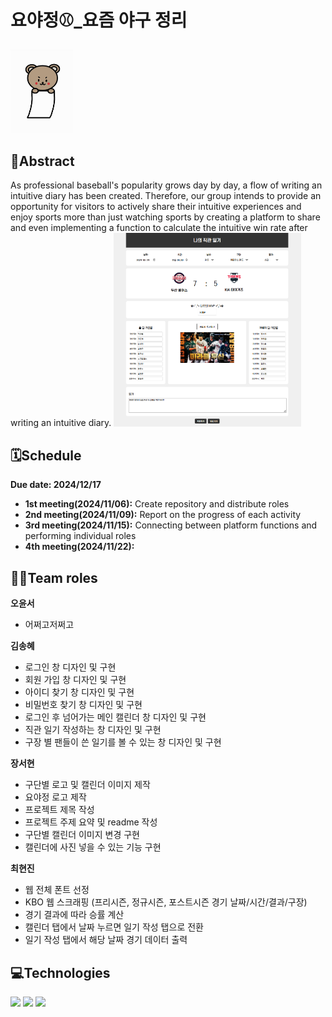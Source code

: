 # 요야정⚾_요즘 야구 정리
<img src="/images/DOOSANbears.jpg" alt="logo image" width="100px">

## 📍Abstract
As professional baseball's popularity grows day by day, a flow of writing an intuitive diary has been created. Therefore, our group intends to provide an opportunity for visitors to actively share their intuitive experiences and enjoy sports more than just watching sports by creating a platform to share and even implementing a function to calculate the intuitive win rate after writing an intuitive diary.
<img src="diary_example.png" alt="logo image" width="300px">

## 🗓Schedule
**Due date: 2024/12/17**

- **1st meeting(2024/11/06):**
  Create repository and distribute roles
- **2nd meeting(2024/11/09):**
  Report on the progress of each activity
- **3rd meeting(2024/11/15):**
  Connecting between platform functions and performing individual roles
- **4th meeting(2024/11/22):**

## 👩‍💻Team roles
**오윤서**
- 어쩌고저쩌고
  
**김송혜**
- 로그인 창 디자인 및 구현
- 회원 가입 창 디자인 및 구현
- 아이디 찾기 창 디자인 및 구현
- 비밀번호 찾기 창 디자인 및 구현
- 로그인 후 넘어가는 메인 캘린더 창 디자인 및 구현
- 직관 일기 작성하는 창 디자인 및 구현
- 구장 별 팬들이 쓴 일기를 볼 수 있는 창 디자인 및 구현

**장서현**
- 구단별 로고 및 캘린더 이미지 제작
- 요야정 로고 제작
- 프로젝트 제목 작성
- 프로젝트 주제 요약 및 readme 작성
- 구단별 캘린더 이미지 변경 구현
- 캘린더에 사진 넣을 수 있는 기능 구현

**최현진**
- 웹 전체 폰트 선정
- KBO 웹 스크래핑 (프리시즌, 정규시즌, 포스트시즌 경기 날짜/시간/결과/구장)
- 경기 결과에 따라 승률 계산
- 캘린더 탭에서 날짜 누르면 일기 작성 탭으로 전환
- 일기 작성 탭에서 해당 날짜 경기 데이터 출력

## 💻Technologies
<img src="https://img.shields.io/badge/html5-E34F26?style=for-the-badge&logo=html5&logoColor=white">
<img src="https://img.shields.io/badge/css-1572B6?style=for-the-badge&logo=css3&logoColor=white">
<img src="https://img.shields.io/badge/javascript-F7DF1E?style=for-the-badge&logo=javascript&logoColor=black">
